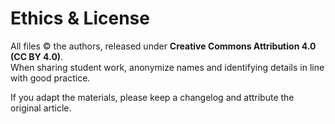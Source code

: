 # Ethics & License

All files © the authors, released under **Creative Commons Attribution 4.0 (CC BY 4.0)**.  
When sharing student work, anonymize names and identifying details in line with good practice.

If you adapt the materials, please keep a changelog and attribute the original article.
